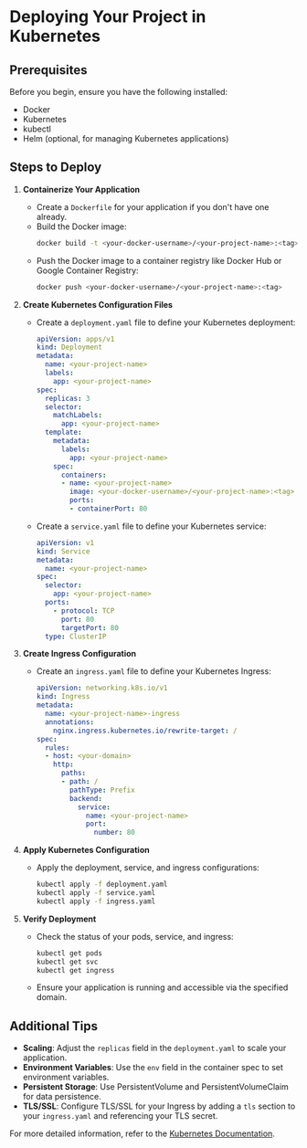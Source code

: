 # Deploying Your Project in Kubernetes

## Prerequisites

Before you begin, ensure you have the following installed:
- Docker
- Kubernetes
- kubectl
- Helm (optional, for managing Kubernetes applications)

## Steps to Deploy

1. **Containerize Your Application**
    - Create a `Dockerfile` for your application if you don't have one already.
    - Build the Docker image:
      ```sh
      docker build -t <your-docker-username>/<your-project-name>:<tag> .
      ```
    - Push the Docker image to a container registry like Docker Hub or Google Container Registry:
      ```sh
      docker push <your-docker-username>/<your-project-name>:<tag>
      ```

2. **Create Kubernetes Configuration Files**
    - Create a `deployment.yaml` file to define your Kubernetes deployment:
      ```yaml
      apiVersion: apps/v1
      kind: Deployment
      metadata:
        name: <your-project-name>
        labels:
          app: <your-project-name>
      spec:
        replicas: 3
        selector:
          matchLabels:
            app: <your-project-name>
        template:
          metadata:
            labels:
              app: <your-project-name>
          spec:
            containers:
            - name: <your-project-name>
              image: <your-docker-username>/<your-project-name>:<tag>
              ports:
              - containerPort: 80
      ```

    - Create a `service.yaml` file to define your Kubernetes service:
      ```yaml
      apiVersion: v1
      kind: Service
      metadata:
        name: <your-project-name>
      spec:
        selector:
          app: <your-project-name>
        ports:
          - protocol: TCP
            port: 80
            targetPort: 80
        type: ClusterIP
      ```

3. **Create Ingress Configuration**
    - Create an `ingress.yaml` file to define your Kubernetes Ingress:
      ```yaml
      apiVersion: networking.k8s.io/v1
      kind: Ingress
      metadata:
        name: <your-project-name>-ingress
        annotations:
          nginx.ingress.kubernetes.io/rewrite-target: /
      spec:
        rules:
        - host: <your-domain>
          http:
            paths:
            - path: /
              pathType: Prefix
              backend:
                service:
                  name: <your-project-name>
                  port:
                    number: 80
      ```

4. **Apply Kubernetes Configuration**
    - Apply the deployment, service, and ingress configurations:
      ```sh
      kubectl apply -f deployment.yaml
      kubectl apply -f service.yaml
      kubectl apply -f ingress.yaml
      ```

5. **Verify Deployment**
    - Check the status of your pods, service, and ingress:
      ```sh
      kubectl get pods
      kubectl get svc
      kubectl get ingress
      ```

    - Ensure your application is running and accessible via the specified domain.

## Additional Tips

- **Scaling**: Adjust the `replicas` field in the `deployment.yaml` to scale your application.
- **Environment Variables**: Use the `env` field in the container spec to set environment variables.
- **Persistent Storage**: Use PersistentVolume and PersistentVolumeClaim for data persistence.
- **TLS/SSL**: Configure TLS/SSL for your Ingress by adding a `tls` section to your `ingress.yaml` and referencing your TLS secret.

For more detailed information, refer to the [Kubernetes Documentation](https://kubernetes.io/docs/home/).
